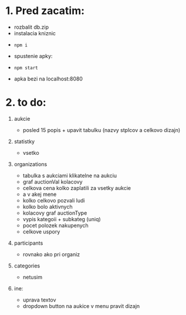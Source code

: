 # 1. Pred zacatim:
 - rozbalit db.zip 
 - instalacia kniznic
 - ```
   npm i
   ```
 - spustenie apky:
 - ```
   npm start
   ```
 - apka bezi na localhost:8080

# 2. to do:
1. aukcie
    - posled 15 popis + upavit tabulku (nazvy stplcov a celkovo dizajn)

2. statistky
    - vsetko

3. organizations
    - tabulka s aukciami klikatelne na aukciu
    - graf auctionVal kolacovy
    - celkova cena kolko zaplatili za vsetky aukcie
    - a v akej mene
    - kolko celkovo pozvali ludi
    - kolko bolo aktivnych
    - kolacovy graf auctionType
    - vypis kategoii + subkateg (uniq)
    - pocet polozek nakupenych
    - celkove uspory

4. participants
    - rovnako ako pri organiz

5. categories
    - netusim

6. ine:
    - uprava textov
    - dropdown button na aukice v menu pravit dizajn
